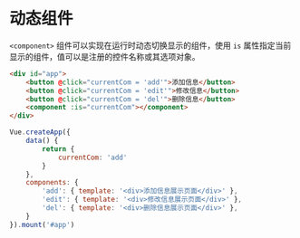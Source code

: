 # 动态组件

`<component>` 组件可以实现在运行时动态切换显示的组件，使用 `is` 属性指定当前显示的组件，值可以是注册的控件名称或其选项对象。

```html
<div id="app">
    <button @click="currentCom = 'add'">添加信息</button>
    <button @click="currentCom = 'edit'">修改信息</button>
    <button @click="currentCom = 'del'">删除信息</button>
    <component :is="currentCom"></component>
</div>
```

```js
Vue.createApp({
    data() {
        return {
            currentCom: 'add'
        }
    },
    components: {
        'add': { template: '<div>添加信息展示页面</div>' },
        'edit': { template: '<div>修改信息展示页面</div>' },
        'del': { template: '<div>删除信息展示页面</div>' },
    }
}).mount('#app')
```
